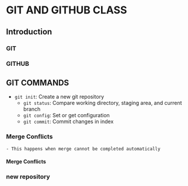 
# GIT AND GITHUB CLASS

## Introduction

### GIT

### GITHUB

## GIT COMMANDS

 - `git init`: Create a new git repository
    - `git status`: Compare working directory, staging area, and current branch
   - `git config`: Set or get configuration
   - `git commit`: Commit changes in index
 ### Merge Conflicts
    - This happens when merge cannot be completed automatically

 
 <h4>Merge Conflicts</h4>
 <h3> new repository <h3>
 
